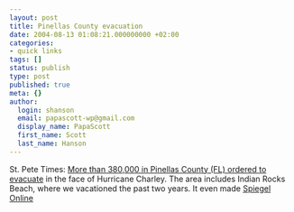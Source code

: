 ```yaml
---
layout: post
title: Pinellas County evacuation
date: 2004-08-13 01:08:21.000000000 +02:00
categories:
- quick links
tags: []
status: publish
type: post
published: true
meta: {}
author:
  login: shanson
  email: papascott-wp@gmail.com
  display_name: PapaScott
  first_name: Scott
  last_name: Hanson
---
```

<p>St. Pete Times: <a href="http://www.stpetetimes.com/2004/08/12/Weather/More_than_380_000_in_.shtml">More than 380,000 in Pinellas County (FL) ordered to evacuate</a> in the face of Hurricane Charley. The area includes Indian Rocks Beach, where we vacationed the past two years. It even made <a href="http://www.spiegel.de/panorama/0,1518,312900,00.html" title="Hurrikan-Alarm in Florida: 380.000 Menschen fliehen vor 'Charley'">Spiegel Online</a></p>
